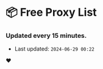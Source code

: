 # :package: Free Proxy List
### Updated every 15 minutes.

- Last updated: `2024-06-29 00:22`

:heart:
